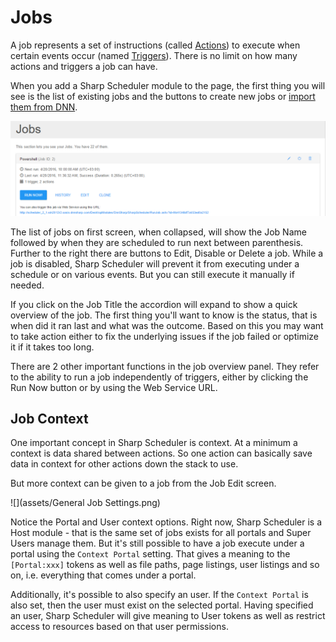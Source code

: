 # Jobs

A job represents a set of instructions (called [Actions](actions/actions.html)) to execute when certain events occur (named [Triggers](triggers/triggers1.html)).
There is no limit on how many actions and triggers a job can have.

When you add a Sharp Scheduler module to the page, the first thing you will see is the list of existing jobs and the buttons to create new jobs or [import them from DNN](migrate-from-dnn-scheduler.html).

![](assets/Jobs.png)

The list of jobs on first screen, when collapsed, will show the Job Name followed by when they are scheduled to run next between parenthesis. Further to the right there are buttons to Edit, Disable or Delete a job. While a job is disabled, Sharp Scheduler will prevent it from executing under a schedule or on various events. But you can still execute it manually if needed.

If you click on the Job Title the accordion will expand to show a quick overview of the job. The first thing you'll want to know is the status, that is when did it ran last and what was the outcome. Based on this you may want to take action either to fix the underlying issues if the job failed or optimize it if it takes too long.

There are 2 other important functions in the job overview panel. They refer to the ability to run a job independently of triggers, either by clicking the Run Now button or by using the Web Service URL.

## Job Context

One important concept in Sharp Scheduler is context. At a minimum a context is data shared between actions. So one action can basically save data in context for other actions down the stack to use.

But more context can be given to a job from the Job Edit screen.

![](assets/General Job Settings.png)

Notice the Portal and User context options. Right now, Sharp Scheduler is a Host module - that is the same set of jobs exists for all portals and Super Users manage them. But it's still possible to have a job execute under a portal using the ``Context Portal`` setting. That gives a meaning to the ``[Portal:xxx]`` tokens as well as file paths, page listings, user listings and so on, i.e. everything that comes under a portal.

Additionally, it's possible to also specify an user. If the ``Context Portal`` is also set, then the user must exist on the selected portal. Having specified an user, Sharp Scheduler will give meaning to User tokens as well as restrict access to resources based on that user permissions.